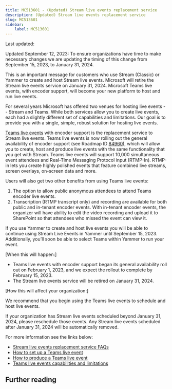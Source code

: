 ```yaml
---
title: MC513601 - (Updated) Stream live events replacement service
description: (Updated) Stream live events replacement service
slug: MC513601
sidebar:
    label: MC513601
---
```



Last updated: 

<p>Updated September 12, 2023: To ensure organizations have time to make necessary changes we are updating the timing of this change from September 15, 2023, to January 31, 2024.</p><p>This is an important message for customers who use Stream (Classic) or Yammer to create and host Stream live events. Microsoft will retire the Stream live events service on January 31, 2024. Microsoft Teams live events, with encoder support, will become your new platform to host and run live events.  
</p><p>
</p><p>For several years Microsoft has offered two venues for hosting live events -- Stream and Teams. While both services allow you to create live events, each had a slightly different set of capabilities and limitations. Our goal is to provide you with a single, simple, robust solution for hosting live events.<br></p><p><a href="https://support.microsoft.com/office/schedule-a-teams-live-event-7a9ce97c-e1cd-470f-acaf-e6dfc179a0e2" target="_blank">Teams live events</a> with encoder support is the replacement service to Stream live events. Teams live events is now rolling out the general availability of encoder support (see Roadmap ID <a href="https://www.microsoft.com/microsoft-365/roadmap?rtc=1%26filters=&amp;searchterms=84960" target="_blank">84960</a>), which will allow you to create, host and produce live events with the same functionality that you get with Stream. Teams live events will support 10,000 simultaneous event attendees and Real-Time Messaging Protocol input (RTMP-In). RTMP-in lets you create highly polished events that feature combined live streams, screen overlays, on-screen data and more.&nbsp;</p><p>Users will also get two other benefits from using Teams live events: </p><ol><li>The option to allow public anonymous attendees to attend Teams encoder live events.</li><li>Transcription (RTMP transcript only) and recording are available for both public and in-tenant encoder events. With in-tenant encoder events, the organizer will have ability to edit the video recording and upload it to SharePoint so that attendees who missed the event can view it.</li></ol><p>
</p><p>If you use Yammer to create and host live events you will be able to continue using Stream Live Events in Yammer until September 15, 2023. Additionally, you’ll soon be able to select Teams within Yammer to run your event.&nbsp;</p><p>[When this will happen:] </p><ul><li>Teams live events with encoder support began its general availability roll out on February 1, 2023, and we expect the rollout to complete by February 15, 2023.  <br></li><li>The Stream live events service will be retired on January 31, 2024.<br></li></ul><p>[How this will affect your organization:] &nbsp;<br></p><p>We recommend that you begin using the Teams live events to schedule and host live events.&nbsp;<br></p><p>If your organization has Stream live events scheduled beyond January 31, 2024, please reschedule those events. Any Stream live events scheduled after January 31, 2024 will be automatically removed.&nbsp;<br></p><p>For more information see the links below:<br></p><ul><li><a href="https://aka.ms/StreamLiveEventsRetirement" target="_blank">Stream live events replacement service FAQs</a><br></li><li><a href="https://support.microsoft.com/office/schedule-a-teams-live-event-7a9ce97c-e1cd-470f-acaf-e6dfc179a0e2" target="_blank">How to set up a Teams live event</a><br></li><li><a href="https://support.microsoft.com/office/produce-a-teams-live-event-using-teams-encoder-b0026c9d-fd37-4bb3-bffc-6961f221fbe9" target="_blank">How to produce a Teams live event</a><br></li><li><a href="https://learn.microsoft.com/microsoftteams/teams-live-events/plan-for-teams-live-events" target="_blank">Teams live events capabilities and limitations</a></li></ul>

## Further reading
